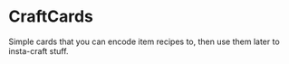 CraftCards
==========

Simple cards that you can encode item recipes to, then use them later to insta-craft stuff.
